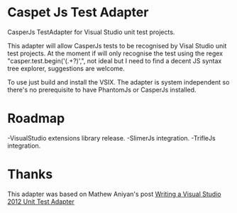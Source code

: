 Caspet Js Test Adapter
======================
CasperJs TestAdapter for Visual Studio unit test projects.

This adapter will allow CasperJs tests to be recognised by Visal Studio unit test projects. At the moment if will only recognise the test using the regex "casper\.test\.begin\('(.+?)',", not ideal but I need to find a decent JS syntax tree explorer, suggestions are welcome.

To use just build and install the VSIX. The adapter is system independent so there's no prerequisite to have PhantomJs or CasperJs installed.

Roadmap
=======
-VisualStudio extensions library release.
-SlimerJs integration.
-TrifleJs integration.

Thanks
======
This adapter was based on Mathew Aniyan's post [Writing a Visual Studio 2012 Unit Test Adapter](http://blogs.msdn.com/b/visualstudioalm/archive/2012/07/31/writing-a-visual-studio-2012-unit-test-adapter.aspx)

